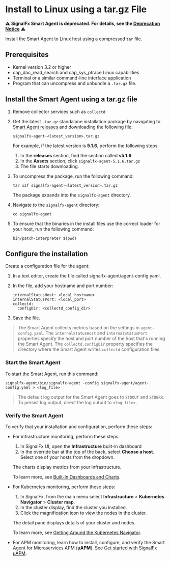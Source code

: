 # Install to Linux using a tar.gz File

:warning: **SignalFx Smart Agent is deprecated. For details, see the [Deprecation Notice](./smartagent-deprecation-notice.md)** :warning:

Install the Smart Agent to Linux host using a compressed
`tar` file.

## Prerequisites

* Kernel version 3.2 or higher
* cap_dac_read_search and cap_sys_ptrace Linux capabilities
* Terminal or a similar command-line interface application
* Program that can uncompress and unbundle a `.tar.gz` file.

## Install the Smart Agent using a tar.gz file

1. Remove collector services such as `collectd`

2. Get the latest `.tar.gz` standalone installation package by navigating to
   [Smart Agent releases](https://github.com/signalfx/signalfx-agent/releases)
   and downloading the following file:

   ```
   signalfx-agent-<latest_version>.tar.gz
   ```

   For example, if the latest version is **5.1.6**, perform the following steps:

   1. In the **releases** section, find the section called **v5.1.6**.
   2. In the **Assets** section, click `signalfx-agent-5.1.6.tar.gz`
   3. The file starts downloading.

3. To uncompress the package, run the following command:

   ```
   tar xzf signalfx-agent-<latest_version>.tar.gz
   ```

   The package expands into the `signalfx-agent` directory.

4. Navigate to the `signalfx-agent` directory:

   ```
   cd signalfx-agent
   ```


5. To ensure that the binaries in the install files use the correct loader for your host, run
the following command:

   ```
   bin/patch-interpreter $(pwd)
   ```

## Configure the installation

Create a configuration file for the agent:

1. In a text editor, create the file called signalfx-agent/agent-config.yaml.
2. In the file, add your hostname and port number:

   ```
   internalStatusHost: <local_hostname>
   internalStatusPort: <local_port>
   collectd:
     configDir: <collectd_config_dir>
   ```

3. Save the file.

> The Smart Agent collects metrics based on the settings in
> `agent-config.yaml`. The `internalStatusHost` and `internalStatusPort`
> properties specify the host and port number of the host that's running the Smart Agent.
> The `collectd.configDir` property specifies the directory where the Smart Agent writes
> `collectd` configuration files.

### Start the Smart Agent

To start the Smart Agent, run this command:

```
signalfx-agent/bin/signalfx-agent -config signalfx-agent/agent-config.yaml > <log_file>
```

> The default log output for the Smart Agent goes to `STDOUT` and `STDERR`.
> To persist log output, direct the log output to `<log_file>`.

### Verify the Smart Agent

To verify that your installation and configuration, perform these steps:

* For infrastructure monitoring, perform these steps:
  1. In SignalFx UI, open the **Infrastructure** built-in dashboard
  2. In the override bar at the top of the back, select **Choose a host**. Select one of your hosts from the dropdown.

  The charts display metrics from your infrastructure.

  To learn more, see [Built-In Dashboards and Charts](https://docs.signalfx.com/en/latest/getting-started/built-in-content/built-in-dashboards.html).

* For Kubernetes monitoring, perform these steps:
  1. In SignalFx, from the main menu select **Infrastructure** > **Kubernetes Navigator** > **Cluster map**.
  2. In the cluster display, find the cluster you installed.
  3. Click the magnification icon to view the nodes in the cluster.

  The detail pane displays details of your cluster and nodes.

  To learn more, see [Getting Around the Kubernetes Navigator](https://docs.signalfx.com/en/latest/integrations/kubernetes/get-around-k8s-navigator.html).

* For APM monitoring, learn how to install, configure, and verify the Smart Agent for Microservices APM (**µAPM**). See
  [Get started with SignalFx µAPM](https://docs.signalfx.com/en/latest/apm/apm-getting-started/apm-index.html).
